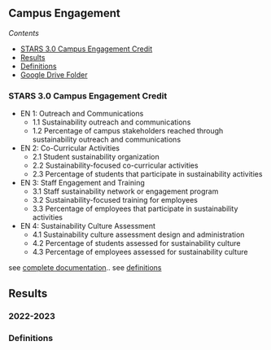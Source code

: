 ## Campus Engagement

*Contents*
- [STARS 3.0 Campus Engagement Credit](#stars-30-food--dining-credit)
- [Results](#results)
- [Definitions](#stars-credit-definitions)
- [Google Drive Folder](https://drive.google.com/drive/folders/1MpK4bpxYSuIs97QPZ0AMyqoNcxe-ACPu)

### STARS 3.0 Campus Engagement Credit

- EN 1: Outreach and Communications	
  - 1.1 Sustainability outreach and communications
  - 1.2 Percentage of campus stakeholders reached through sustainability outreach and communications
- EN 2: Co-Curricular Activities	
  - 2.1 Student sustainability organization
  - 2.2 Sustainability-focused co-curricular activities
  - 2.3 Percentage of students that participate in sustainability activities
- EN 3: Staff Engagement and Training	
  - 3.1 Staff sustainability network or engagement program
  - 3.2 Sustainability-focused training for employees
  - 3.3 Percentage of employees that participate in sustainability activities
- EN 4: Sustainability Culture Assessment	
  - 4.1 Sustainability culture assessment design and administration
  - 4.2 Percentage of students assessed for sustainability culture
  - 4.3 Percentage of employees assessed for sustainability culture

see [complete documentation](https://docs.google.com/document/d/1UgIhYWWg5GS7cB9qYvRpw76-ThuQZJ2X1spEiS1fp_U/edit#heading=h.43oau9mq61o0)..
see [definitions](#stars-credit-definitions)

## Results

### 2022-2023

### Definitions
